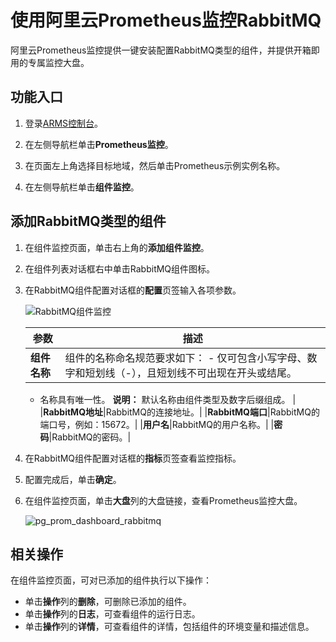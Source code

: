 # 使用阿里云Prometheus监控RabbitMQ

阿里云Prometheus监控提供一键安装配置RabbitMQ类型的组件，并提供开箱即用的专属监控大盘。

## 功能入口

1.  登录[ARMS控制台](https://arms.console.aliyun.com/#/home)。

2.  在左侧导航栏单击**Prometheus监控**。

3.  在页面左上角选择目标地域，然后单击Prometheus示例实例名称。

4.  在左侧导航栏单击**组件监控**。


## 添加RabbitMQ类型的组件

1.  在组件监控页面，单击右上角的**添加组件监控**。

2.  在组件列表对话框右中单击RabbitMQ组件图标。

3.  在RabbitMQ组件配置对话框的**配置**页签输入各项参数。

    ![RabbitMQ组件监控](https://static-aliyun-doc.oss-accelerate.aliyuncs.com/assets/img/zh-CN/8286416261/p293828.png)

    |参数|描述|
    |--|--|
    |**组件名称**|组件的名称命名规范要求如下：    -   仅可包含小写字母、数字和短划线（-），且短划线不可出现在开头或结尾。
    -   名称具有唯一性。
**说明：** 默认名称由组件类型及数字后缀组成。 |
    |**RabbitMQ地址**|RabbitMQ的连接地址。|
    |**RabbitMQ端口**|RabbitMQ的端口号，例如：15672。|
    |**用户名**|RabbitMQ的用户名称。|
    |**密码**|RabbitMQ的密码。|

4.  在RabbitMQ组件配置对话框的**指标**页签查看监控指标。

5.  配置完成后，单击**确定**。

6.  在组件监控页面，单击**大盘**列的大盘链接，查看Prometheus监控大盘。

    ![pg_prom_dashboard_rabbitmq](https://static-aliyun-doc.oss-accelerate.aliyuncs.com/assets/img/zh-CN/4284298951/p97645.png)


## 相关操作

在组件监控页面，可对已添加的组件执行以下操作：

-   单击**操作**列的**删除**，可删除已添加的组件。
-   单击**操作**列的**日志**，可查看组件的运行日志。
-   单击**操作**列的**详情**，可查看组件的详情，包括组件的环境变量和描述信息。

